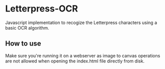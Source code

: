 # Letterpress-OCR
Javascript implementation to recogize the Letterpress characters using a basic OCR algorithm.

## How to use
Make sure you're running it on a webserver as image to canvas operations are not allowed when opening the index.html file directly from disk.
